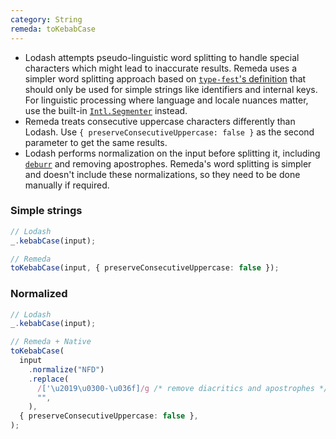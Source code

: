 ```yaml
---
category: String
remeda: toKebabCase
---
```


- Lodash attempts pseudo-linguistic word splitting to handle special characters
  which might lead to inaccurate results. Remeda uses a simpler word splitting
  approach based on [`type-fest`'s definition](https://github.com/sindresorhus/type-fest/blob/main/source/words.d.ts)
  that should only be used for simple strings like identifiers and internal
  keys. For linguistic processing where language and locale nuances matter, use
  the built-in [`Intl.Segmenter`](https://developer.mozilla.org/en-US/docs/Web/JavaScript/Reference/Global_Objects/Intl/Segmenter)
  instead.
- Remeda treats consecutive uppercase characters differently than Lodash. Use
  `{ preserveConsecutiveUppercase: false }` as the second parameter to get the
  same results.
- Lodash performs normalization on the input before splitting it, including
  [`deburr`](/mapping/lodash#deburr) and removing apostrophes. Remeda's word
  splitting is simpler and doesn't include these normalizations, so they need to
  be done manually if required.

### Simple strings

```ts
// Lodash
_.kebabCase(input);

// Remeda
toKebabCase(input, { preserveConsecutiveUppercase: false });
```

### Normalized

```ts
// Lodash
_.kebabCase(input);

// Remeda + Native
toKebabCase(
  input
    .normalize("NFD")
    .replace(
      /['\u2019\u0300-\u036f]/g /* remove diacritics and apostrophes */,
      "",
    ),
  { preserveConsecutiveUppercase: false },
);
```
